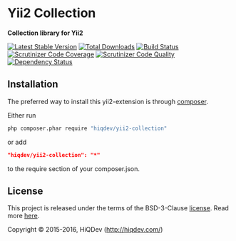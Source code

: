 Yii2 Collection
===============

**Collection library for Yii2**

[![Latest Stable Version](https://poser.pugx.org/hiqdev/yii2-collection/v/stable)](https://packagist.org/packages/hiqdev/yii2-collection)
[![Total Downloads](https://poser.pugx.org/hiqdev/yii2-collection/downloads)](https://packagist.org/packages/hiqdev/yii2-collection)
[![Build Status](https://img.shields.io/travis/hiqdev/yii2-collection.svg)](https://travis-ci.org/hiqdev/yii2-collection)
[![Scrutinizer Code Coverage](https://img.shields.io/scrutinizer/coverage/g/hiqdev/yii2-collection.svg)](https://scrutinizer-ci.com/g/hiqdev/yii2-collection/)
[![Scrutinizer Code Quality](https://img.shields.io/scrutinizer/g/hiqdev/yii2-collection.svg)](https://scrutinizer-ci.com/g/hiqdev/yii2-collection/)
[![Dependency Status](https://www.versioneye.com/php/hiqdev:yii2-collection/dev-master/badge.svg)](https://www.versioneye.com/php/hiqdev:yii2-collection/dev-master)

## Installation

The preferred way to install this yii2-extension is through [composer](http://getcomposer.org/download/).

Either run

```sh
php composer.phar require "hiqdev/yii2-collection"
```

or add

```json
"hiqdev/yii2-collection": "*"
```

to the require section of your composer.json.

## License

This project is released under the terms of the BSD-3-Clause [license](LICENSE).
Read more [here](http://choosealicense.com/licenses/bsd-3-clause).

Copyright © 2015-2016, HiQDev (http://hiqdev.com/)
